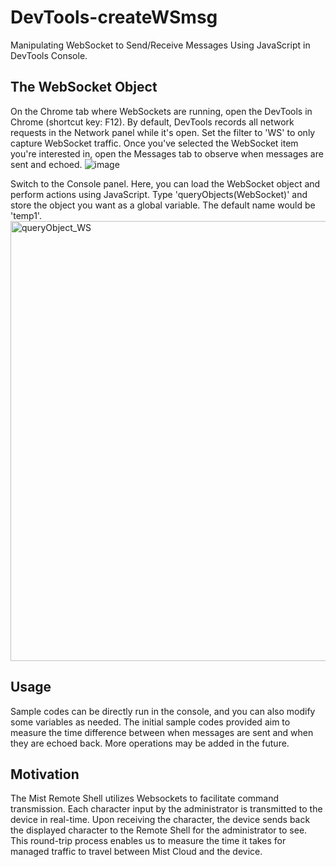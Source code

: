 # DevTools-createWSmsg
Manipulating WebSocket to Send/Receive Messages Using JavaScript in DevTools Console.

## The WebSocket Object

On the Chrome tab where WebSockets are running, open the DevTools in Chrome (shortcut key: F12). By default, DevTools records all network requests in the Network panel while it's open. Set the filter to 'WS' to only capture WebSocket traffic. Once you've selected the WebSocket item you're interested in, open the Messages tab to observe when messages are sent and echoed.
![image](https://github.com/phoebe61g/DevTools-createWSmsg/assets/57568523/5a37e57f-3624-42d7-82aa-876965bea44b)

Switch to the Console panel. Here, you can load the WebSocket object and perform actions using JavaScript.
Type 'queryObjects(WebSocket)' and store the object you want as a global variable. The default name would be 'temp1'.
<img width="704" alt="queryObject_WS" src="https://github.com/phoebe61g/DevTools-createWSmsg/assets/57568523/5560c795-c59f-44ec-90d1-e046e9ed31fa">

## Usage
Sample codes can be directly run in the console, and you can also modify some variables as needed.
The initial sample codes provided aim to measure the time difference between when messages are sent and when they are echoed back. More operations may be added in the future.

## Motivation
The Mist Remote Shell utilizes Websockets to facilitate command transmission. Each character input by the administrator is transmitted to the device in real-time. Upon receiving the character, the device sends back the displayed character to the Remote Shell for the administrator to see. This round-trip process enables us to measure the time it takes for managed traffic to travel between Mist Cloud and the device.
